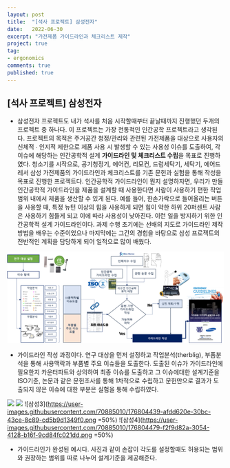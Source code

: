```yaml
---
layout: post
title:  "[석사 프로젝트] 삼성전자"
date:   2022-06-30
excerpt: "가전제품 가이드라인과 체크리스트 제작"
project: true
tag:
- ergonomics
comments: true
published: true
---
```


## [석사 프로젝트] 삼성전자

 * 삼성전자 프로젝트도 내가 석사를 처음 시작할때부터 끝날때까지 진행했던 두개의 프로젝트 중 하나다. 이 프로젝트는 가장 전통적인 인간공학 프로젝트라고 생각된다. 프로젝트의 목적은 주거공간 청정/관리와 관련된 가전제품을 대상으로 사용자의 신체적 ∙ 인지적 제한으로 제품 사용 시 발생할 수 있는 사용성 이슈를 도출하여, 각 이슈에 해당하는 인간공학적 설계 **가이드라인 및 체크리스트 수립**을 목표로 진행하였다. 청소기를 시작으로, 공기청정기, 에어컨, 리모컨, 드럼세탁기, 세탁기, 에어드레서 삼성 가전제품의 가이드라인과 체크리스트를 기존 문헌과 실험을 통해 작성을 목표로 진행한 프로젝트다. 인간공학적 가이드라인이 뭔지 설명하자면, 우리가 만들 인간공학적 가이드라인을 제품을 설계할 때 사용한다면 사람이 사용하기 편한 작업범위 내에서 제품을 생산할 수 있게 된다. 예를 들어, 한손가락으로 들어올리는 버튼을 사용할 때, 특정 뉴턴 이상의 힘을 사용하게 되면 힘이 약한 하위 20퍼센트 사람은 사용하기 힘들게 되고 이에 따라 사용성이 낮아진다. 이런 일을 방지하기 위한 인간공학적 설계 가이드라인이다. 과제 수행 초기에는 선배의 지도로 가이드라인 제작 방법을 배우는 수준이었으나 마지막에는 그간의 경험을 바탕으로 삼성 프로젝트의 전반적인 계획을 담당하게 되어 일적으로 많이 배웠다.


 ![삼성1](/assets/img/projects/삼성1.png)


 * 가이드라인 작성 과정이다. 연구 대상을 먼저 설정하고 작업분석(therblig), 부품분석을 통해 사용맥락과 부품별 주요 이슈들을 도출한다. 도출된 이슈가 가이드라인에 필요한지 카운터파트와 상의하여 최종 이슈를 도출하고 그 이슈에대한 설계기준을 ISO기준, 논문과 같은 문헌조사를 통해 1차적으로 수립하고 문헌만으로 결과가 도출되지 않은 이슈에 대한 부분은 실험을 통해 수립하였다.

<img src="https://user-images.githubusercontent.com/70885010/176804439-afdd620e-30bc-43ce-8c89-cd5b9d1349f0.png" width="50%" /> <img src="https://user-images.githubusercontent.com/70885010/176804479-f2f9d82a-3054-4128-b16f-9cd84fc021dd.png" width="50%" /> 
![삼성3](https://user-images.githubusercontent.com/70885010/176804439-afdd620e-30bc-43ce-8c89-cd5b9d1349f0.png =50%) ![삼성4](https://user-images.githubusercontent.com/70885010/176804479-f2f9d82a-3054-4128-b16f-9cd84fc021dd.png =50%)


 * 가이드라인가 완성된 예시다. 사진과 같이 손잡이 각도를 설정할때도 허용되는 범위와 권장하는 범위를 따로 나누어 설계기준을 제공해준다.

